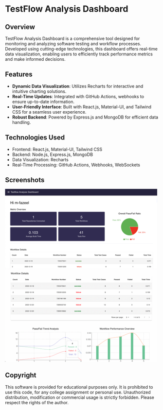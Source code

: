 
# TestFlow Analysis Dashboard

## Overview
TestFlow Analysis Dashboard is a comprehensive tool designed for monitoring and analyzing software testing and workflow processes. Developed using cutting-edge technologies, this dashboard offers real-time data visualization, enabling users to efficiently track performance metrics and make informed decisions.

## Features
- **Dynamic Data Visualization**: Utilizes Recharts for interactive and intuitive charting solutions.
- **Real-Time Updates**: Integrated with GitHub Actions, webhooks to ensure up-to-date information.
- **User-Friendly Interface**: Built with React.js, Material-UI, and Tailwind CSS for a seamless user experience.
- **Robust Backend**: Powered by Express.js and MongoDB for efficient data handling.

## Technologies Used
- Frontend: React.js, Material-UI, Tailwind CSS
- Backend: Node.js, Express.js, MongoDB
- Data Visualization: Recharts
- Real-Time Processing: GitHub Actions, Webhooks, WebSockets

## Screenshots
<!-- ss1 from frontend -->
<img src="./frontend/ss1.png" width="500"  />
<!-- ss2 from frontend -->
<img src="./frontend/ss2.png" width="500" />


## Copyright
This software is provided for educational purposes only. It is prohibited to use this code, for any college assignment or personal use. Unauthorized distribution, modification or commercial usage is strictly forbidden. Please respect the rights of the author.
